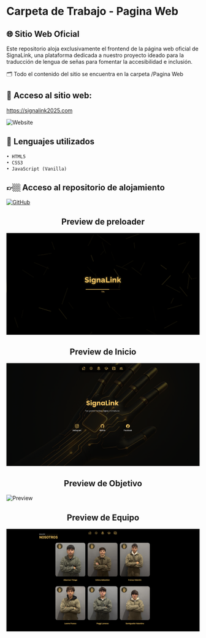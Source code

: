 # Carpeta de Trabajo - Pagina Web

## 🌐 Sitio Web Oficial

Este repositorio aloja exclusivamente el frontend de la página web oficial de SignaLink, una plataforma dedicada a nuestro proyecto ideado para la traducción de lengua de señas para fomentar la accesibilidad e inclusión.

🗂️ Todo el contenido del sitio se encuentra en la carpeta /Pagina Web

## 🔗 Acceso al sitio web:
https://signalink2025.com

 ![Website](https://img.shields.io/website?down_color=red&down_message=offline&up_color=green&up_message=online&url=https%3A%2F%2Fsignalink2025.com)

## 👾 Lenguajes utilizados
	• HTML5
	• CSS3
	• JavaScript (Vanilla)

## 👉🏼 Acceso al repositorio de alojamiento

<a href="https://github.com/albornozthiagoo/SignaLink-Web" target="_blank">
  <img alt="GitHub" src="https://img.shields.io/badge/GitHub-SignaLink-000?style=for-the-badge&logo=github&logoColor=white" />
</a>

## <div align="center"> Preview de preloader 
<img src="/Images/Preview-Preloader-Web .png" alt="Preview" />

## <div align="center"> Preview de Inicio
<img src="/Images/Preview-Inicio-Web.png" alt="Preview" />

## <div align="center"> Preview de Objetivo
<img src="/Images/Preview-Objetivo-Web.png" alt="Preview" />

## <div align="center"> Preview de Equipo	
<img src="/Images/Preview-Equipo-Web.png" alt="Preview" />
